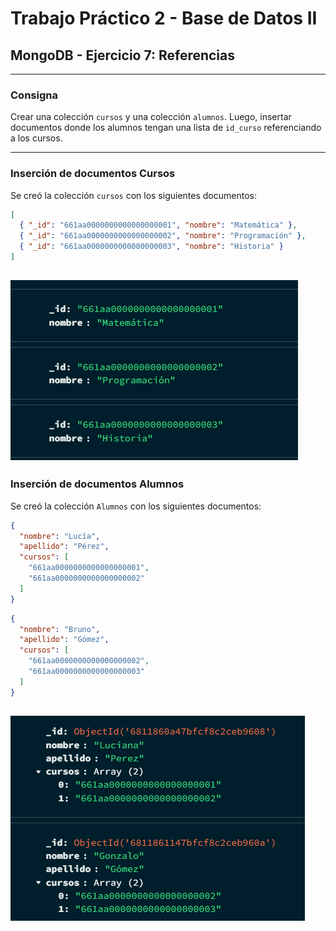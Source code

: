 
# Trabajo Práctico 2 - Base de Datos II
## MongoDB - Ejercicio 7: Referencias

---

### Consigna

Crear una colección `cursos` y una colección `alumnos`. Luego, insertar documentos donde los alumnos tengan una lista de `id_curso` referenciando a los cursos.

---

### Inserción de documentos Cursos

Se creó la colección `cursos` con los siguientes documentos:

```json
[
  { "_id": "661aa0000000000000000001", "nombre": "Matemática" },
  { "_id": "661aa0000000000000000002", "nombre": "Programación" },
  { "_id": "661aa0000000000000000003", "nombre": "Historia" }
]

```
![cursos](img/ej7_documentos.png)
---

### Inserción de documentos Alumnos

Se creó la colección `Alumnos` con los siguientes documentos:

```json
{
  "nombre": "Lucía",
  "apellido": "Pérez",
  "cursos": [
    "661aa0000000000000000001",
    "661aa0000000000000000002"
  ]
}
```

```json
{
  "nombre": "Bruno",
  "apellido": "Gómez",
  "cursos": [
    "661aa0000000000000000002",
    "661aa0000000000000000003"
  ]
}
```
![alumnos](img/ej7_documentos_al.png)
---
